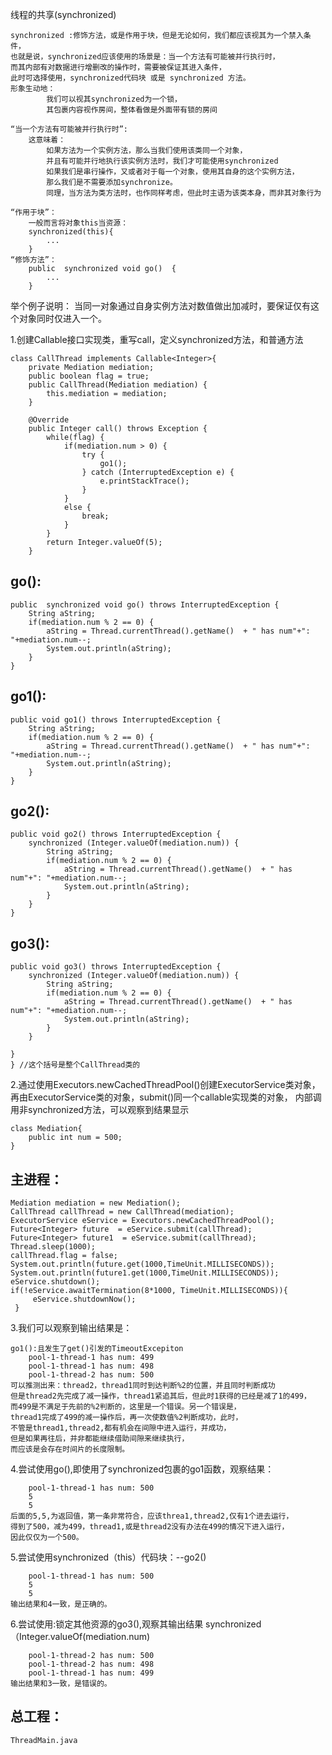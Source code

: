 线程的共享(synchronized)

	synchronized :修饰方法，或是作用于块，但是无论如何，我们都应该视其为一个禁入条件，
	也就是说，synchronized应该使用的场景是：当一个方法有可能被并行执行时，
	而其内部有对数据进行增删改的操作时，需要被保证其进入条件，
	此时可选择使用，synchronized代码块 或是 synchronized 方法。
	形象生动地：
			我们可以视其synchronized为一个锁，
			其包裹内容视作房间，整体看做是外面带有锁的房间
	
	“当一个方法有可能被并行执行时”:
		这意味着：
			如果方法为一个实例方法，那么当我们使用该类同一个对象，
			并且有可能并行地执行该实例方法时，我们才可能使用synchronized
			如果我们是串行操作，又或者对于每一个对象，使用其自身的这个实例方法，
			那么我们是不需要添加synchronize。
			同理，当方法为类方法时，也作同样考虑，但此时主语为该类本身，而非其对象行为
	
	“作用于块”：	
		一般而言将对象this当资源：
		synchronized(this){
			...
		}
	“修饰方法”：
		public  synchronized void go()  {
			...
		}
	
举个例子说明：
	当同一对象通过自身实例方法对数值做出加减时，要保证仅有这个对象同时仅进入一个。


	
1.创建Callable接口实现类，重写call，定义synchronized方法，和普通方法

	class CallThread implements Callable<Integer>{
		private Mediation mediation;
		public boolean flag = true;
		public CallThread(Mediation mediation) {
			this.mediation = mediation;
		}
		
		@Override
		public Integer call() throws Exception {
			while(flag) {
				if(mediation.num > 0) {
					try {
						go1();
					} catch (InterruptedException e) {
						e.printStackTrace();
					}
				}	
				else {
					break;
				}
			}
			return Integer.valueOf(5);
		}

go():	
-	
	public  synchronized void go() throws InterruptedException {
		String aString;
		if(mediation.num % 2 == 0) {
			aString = Thread.currentThread().getName()  + " has num"+": "+mediation.num--;
			System.out.println(aString);
		}
	}

go1():	
-			
	public void go1() throws InterruptedException {
		String aString;
		if(mediation.num % 2 == 0) {
			aString = Thread.currentThread().getName()  + " has num"+": "+mediation.num--;
			System.out.println(aString);
		}
	}

go2():	
-	
	public void go2() throws InterruptedException {
		synchronized (Integer.valueOf(mediation.num)) {
			String aString;
			if(mediation.num % 2 == 0) {
				aString = Thread.currentThread().getName()  + " has num"+": "+mediation.num--;
				System.out.println(aString);
			}
		}
	}		
	

go3():
-
	public void go3() throws InterruptedException {
		synchronized (Integer.valueOf(mediation.num)) {
			String aString;
			if(mediation.num % 2 == 0) {
				aString = Thread.currentThread().getName()  + " has num"+": "+mediation.num--;
				System.out.println(aString);
			}
		}
		
	}	
	} //这个括号是整个CallThread类的	

2.通过使用Executors.newCachedThreadPool()创建ExecutorService类对象，
	再由ExecutorService类的对象，submit()同一个callable实现类的对象，
	内部调用非synchronized方法，可以观察到结果显示

	class Mediation{
		public int num = 500;
	}
		
主进程：
-
	Mediation mediation = new Mediation();
	CallThread callThread = new CallThread(mediation);
	ExecutorService eService = Executors.newCachedThreadPool();
	Future<Integer> future  = eService.submit(callThread);
	Future<Integer> future1  = eService.submit(callThread);
	Thread.sleep(1000);
	callThread.flag = false;
	System.out.println(future.get(1000,TimeUnit.MILLISECONDS));
	System.out.println(future1.get(1000,TimeUnit.MILLISECONDS));
	eService.shutdown();
	if(!eService.awaitTermination(8*1000, TimeUnit.MILLISECONDS)){  
         eService.shutdownNow();  
     }
	
3.我们可以观察到输出结果是：

	go1():且发生了get()引发的TimeoutExcepiton
		pool-1-thread-1 has num: 499
		pool-1-thread-1 has num: 498
		pool-1-thread-2 has num: 500
	可以推测出来：thread2，thread1同时到达判断%2的位置，并且同时判断成功
	但是thread2先完成了减一操作，thread1紧追其后，但此时1获得的已经是减了1的499，
	而499是不满足于先前的%2判断的，这里是一个错误。另一个错误是，
	thread1完成了499的减一操作后，再一次使数值%2判断成功，此时，
	不管是thread1,thread2,都有机会在间隙中进入运行，并成功，
	但是如果再往后，并非都能继续借助间隙来继续执行，
	而应该是会存在时间片的长度限制。
	
4.尝试使用go(),即使用了synchronized包裹的go1函数，观察结果：

		pool-1-thread-1 has num: 500
		5
		5
	后面的5,5,为返回值，第一条非常符合，应该threa1,thread2,仅有1个进去运行，
	得到了500，减为499，thread1,或是thread2没有办法在499的情况下进入运行，
	因此仅仅为一个500。

5.尝试使用synchronized（this）代码块：--go2()

		pool-1-thread-1 has num: 500
		5
		5
	输出结果和4一致，是正确的。

6.尝试使用:锁定其他资源的go3(),观察其输出结果
	synchronized（Integer.valueOf(mediation.num)
	
		pool-1-thread-2 has num: 500
		pool-1-thread-2 has num: 498
		pool-1-thread-1 has num: 499
	输出结果和3一致，是错误的。

			
总工程：
-
	ThreadMain.java		
		